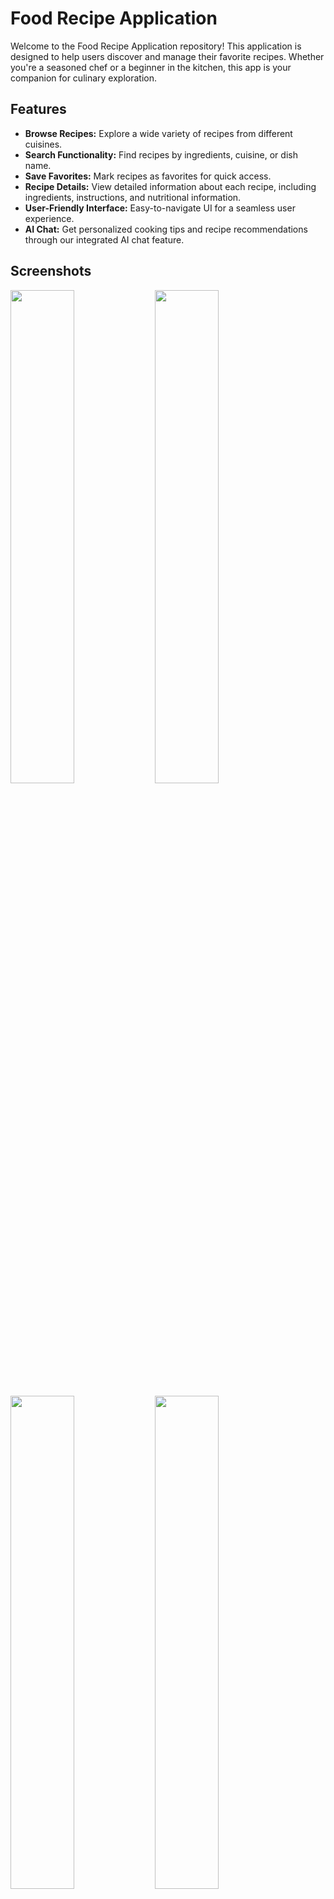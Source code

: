 # Food Recipe Application

Welcome to the Food Recipe Application repository! This application is designed to help users discover and manage their favorite recipes. Whether you're a seasoned chef or a beginner in the kitchen, this app is your companion for culinary exploration.

## Features

- **Browse Recipes:** Explore a wide variety of recipes from different cuisines.
- **Search Functionality:** Find recipes by ingredients, cuisine, or dish name.
- **Save Favorites:** Mark recipes as favorites for quick access.
- **Recipe Details:** View detailed information about each recipe, including ingredients, instructions, and nutritional information.
- **User-Friendly Interface:** Easy-to-navigate UI for a seamless user experience.
- **AI Chat:** Get personalized cooking tips and recipe recommendations through our integrated AI chat feature.


## Screenshots
<p float="left">
  <img src="app/screenshots/permission.png" width="45%" />
  <img src="app/screenshots/notification.png" width="45%" />
</p>
<p float="left">
  <img src="app/screenshots/login.png" width="45%" />
  <img src="app/screenshots/signup.png" width="45%" />
</p>
<p float="left">
  <img src="app/screenshots/chatscreen.png" width="45%" />
  <img src="app/screenshots/favoritescreen.png" width="45%" />
</p>
<p float="left">
  <img src="app/screenshots/dairyfree.png" width="45%" />
  <img src="app/screenshots/glutenfree.png" width="45%" />
</p>
<p float="left">
  <img src="app/screenshots/healthy.png" width="45%" />
  <img src="app/screenshots/popular.png" width="45%" />
</p>
<p float="left">
  <img src="app/screenshots/vegan.png" width="45%" />
  <img src="app/screenshots/vegetarian.png" width="45%" />
</p>
<p float="left">
  <img src="app/screenshots/detail.png" width="45%" />
   <img src="app/screenshots/logout.png" width="45%"
</p>

## Installation

To get started with the Food Recipe Application, follow these steps:

1. **Clone the Repository:**
    ```bash
    git clone https://github.com/sumeyrapolat/FoodRecipeApplication.git
    ```
2. **Navigate to the Project Directory:**
    ```bash
    cd FoodRecipeApplication
    ```
3. **Install Dependencies:**
    ```bash
    npm install
    ```
4. **Start the Application:**
    ```bash
    npm start
    ```

## Usage

Once the application is running, you can:

- Browse through the list of available recipes.
- Use the search bar to find recipes that match your criteria.
- Click on a recipe to view detailed information.
- Save your favorite recipes for easy access later.

## Contributing

We welcome contributions from the community! To contribute to the Food Recipe Application:

1. Fork the repository.
2. Create a new branch for your feature or bugfix.
    ```bash
    git checkout -b feature/your-feature-name
    ```
3. Make your changes and commit them.
    ```bash
    git commit -m "Add new feature"
    ```
4. Push your changes to your forked repository.
    ```bash
    git push origin feature/your-feature-name
    ```
5. Create a pull request on the original repository.

## License

This project is licensed under the MIT License. See the [LICENSE](LICENSE) file for more information.

## Contact

If you have any questions or feedback, please feel free to reach out to us at sumeyrapolat@example.com.

---

Thank you for using the Food Recipe Application! We hope it makes your culinary adventures more enjoyable.
